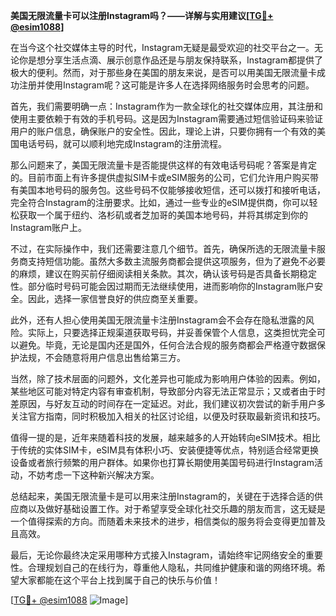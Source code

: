 **美国无限流量卡可以注册Instagram吗？——详解与实用建议[[TG💪+ @esim1088](https://t.me/s/esim1088)]**

在当今这个社交媒体主导的时代，Instagram无疑是最受欢迎的社交平台之一。无论你是想分享生活点滴、展示创意作品还是与朋友保持联系，Instagram都提供了极大的便利。然而，对于那些身在美国的朋友来说，是否可以用美国无限流量卡成功注册并使用Instagram呢？这可能是许多人在选择网络服务时会思考的问题。

首先，我们需要明确一点：Instagram作为一款全球化的社交媒体应用，其注册和使用主要依赖于有效的手机号码。这是因为Instagram需要通过短信验证码来验证用户的账户信息，确保账户的安全性。因此，理论上讲，只要你拥有一个有效的美国电话号码，就可以顺利地完成Instagram的注册流程。

那么问题来了，美国无限流量卡是否能提供这样的有效电话号码呢？答案是肯定的。目前市面上有许多提供虚拟SIM卡或eSIM服务的公司，它们允许用户购买带有美国本地号码的服务包。这些号码不仅能够接收短信，还可以拨打和接听电话，完全符合Instagram的注册要求。比如，通过一些专业的eSIM提供商，你可以轻松获取一个属于纽约、洛杉矶或者芝加哥的美国本地号码，并将其绑定到你的Instagram账户上。

不过，在实际操作中，我们还需要注意几个细节。首先，确保所选的无限流量卡服务商支持短信功能。虽然大多数主流服务商都会提供这项服务，但为了避免不必要的麻烦，建议在购买前仔细阅读相关条款。其次，确认该号码是否具备长期稳定性。部分临时号码可能会因过期而无法继续使用，进而影响你的Instagram账户安全。因此，选择一家信誉良好的供应商至关重要。

此外，还有人担心使用美国无限流量卡注册Instagram会不会存在隐私泄露的风险。实际上，只要选择正规渠道获取号码，并妥善保管个人信息，这类担忧完全可以避免。毕竟，无论是国内还是国外，任何合法合规的服务商都会严格遵守数据保护法规，不会随意将用户信息出售给第三方。

当然，除了技术层面的问题外，文化差异也可能成为影响用户体验的因素。例如，某些地区可能对特定内容有审查机制，导致部分内容无法正常显示；又或者由于时差原因，与好友互动的时间存在一定延迟。对此，我们建议初次尝试的新手用户多关注官方指南，同时积极加入相关的社区讨论组，以便及时获取最新资讯和技巧。

值得一提的是，近年来随着科技的发展，越来越多的人开始转向eSIM技术。相比于传统的实体SIM卡，eSIM具有体积小巧、安装便捷等优点，特别适合经常更换设备或者旅行频繁的用户群体。如果你也打算长期使用美国号码进行Instagram活动，不妨考虑一下这种新兴解决方案。

总结起来，美国无限流量卡是可以用来注册Instagram的，关键在于选择合适的供应商以及做好基础设置工作。对于希望享受全球化社交乐趣的朋友而言，这无疑是一个值得探索的方向。而随着未来技术的进步，相信类似的服务将会变得更加普及且高效。

最后，无论你最终决定采用哪种方式接入Instagram，请始终牢记网络安全的重要性。合理规划自己的在线行为，尊重他人隐私，共同维护健康和谐的网络环境。希望大家都能在这个平台上找到属于自己的快乐与价值！

[[TG💪+ @esim1088](https://t.me/s/esim1088) ![Image](https://i.postimg.cc/4NQfJmqS/Snipaste-2025-05-13-00-14-12.png)]